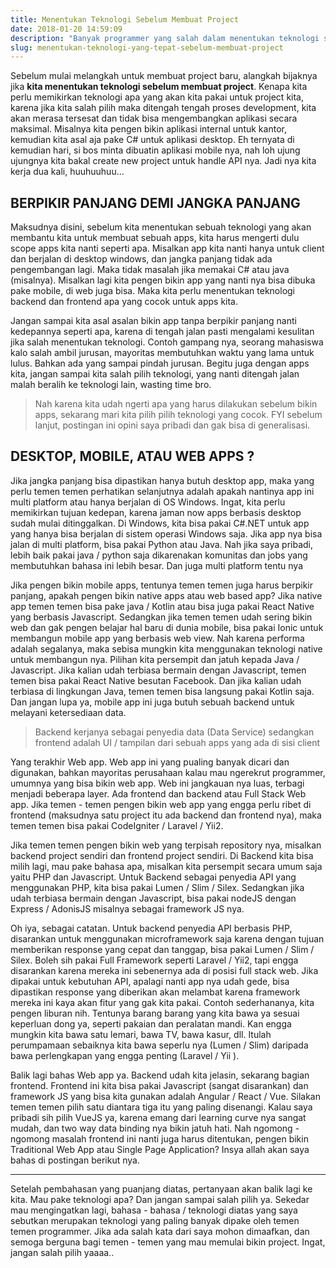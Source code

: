 ```yaml
---
title: Menentukan Teknologi Sebelum Membuat Project
date: 2018-01-20 14:59:09
description: "Banyak programmer yang salah dalam menentukan teknologi sebelum membuat project, hal ini bisa mengakibatkan proses development kita jadi terganggu, bahkan bisa bikin pindah jalur. Duhh..."
slug: menentukan-teknologi-yang-tepat-sebelum-membuat-project
---
```


Sebelum mulai melangkah untuk membuat project baru, alangkah bijaknya jika **kita menentukan teknologi sebelum membuat project**. Kenapa kita perlu memikirkan teknologi apa yang akan kita pakai untuk project kita, karena jika kita salah pilih maka ditengah tengah proses development, kita akan merasa tersesat dan tidak bisa mengembangkan aplikasi secara maksimal. Misalnya kita pengen bikin aplikasi internal untuk kantor, kemudian kita asal aja pake C# untuk aplikasi desktop. Eh ternyata di kemudian hari, si bos minta dibuatin aplikasi mobile nya, nah loh ujung ujungnya kita bakal create new project untuk handle API nya. Jadi nya kita kerja dua kali, huuhuuhuu...

## BERPIKIR PANJANG DEMI JANGKA PANJANG

Maksudnya disini, sebelum kita menentukan sebuah teknologi yang akan membantu kita untuk membuat sebuah apps, kita harus mengerti dulu scope apps kita nanti seperti apa. Misalkan app kita nanti hanya untuk client dan berjalan di desktop windows, dan jangka panjang tidak ada pengembangan lagi. Maka tidak masalah jika memakai C# atau java (misalnya). Misalkan lagi kita pengen bikin app yang nanti nya bisa dibuka pake mobile, di web juga bisa. Maka kita perlu menentukan teknologi backend dan frontend apa yang cocok untuk apps kita. 

Jangan sampai kita asal asalan bikin app tanpa berpikir panjang nanti kedepannya seperti apa, karena di tengah jalan pasti mengalami kesulitan jika salah menentukan teknologi. Contoh gampang nya, seorang mahasiswa kalo salah ambil jurusan, mayoritas membutuhkan waktu yang lama untuk lulus. Bahkan ada yang sampai pindah jurusan. Begitu juga dengan apps kita, jangan sampai kita salah pilih teknologi, yang nanti ditengah jalan malah beralih ke teknologi lain, wasting time bro.

> Nah karena kita udah ngerti apa yang harus dilakukan sebelum bikin apps, sekarang mari kita pilih pilih teknologi yang cocok. FYI sebelum lanjut, postingan ini opini saya pribadi dan gak bisa di generalisasi.

## DESKTOP, MOBILE, ATAU WEB APPS ?

Jika jangka panjang bisa dipastikan hanya butuh desktop app, maka yang perlu temen temen perhatikan selanjutnya adalah apakah nantinya app ini multi platform atau hanya berjalan di OS Windows. Ingat, kita perlu memikirkan tujuan kedepan, karena jaman now apps berbasis desktop sudah mulai ditinggalkan. Di Windows, kita bisa pakai C#.NET untuk app yang hanya bisa berjalan di sistem operasi Windows saja. Jika app nya bisa jalan di multi platform, bisa pakai Python atau Java. Nah jika saya pribadi, lebih baik pakai java / python saja dikarenakan komunitas dan jobs yang membutuhkan bahasa ini lebih besar. Dan juga multi platform tentu nya

Jika pengen bikin mobile apps, tentunya temen temen juga harus berpikir panjang, apakah pengen bikin native apps atau web based app? Jika native app temen temen bisa pake java / Kotlin atau bisa juga pakai React Native yang berbasis Javascript. Sedangkan jika temen temen udah sering bikin web dan gak pengen belajar hal baru di dunia mobile, bisa pakai Ionic untuk membangun mobile app yang berbasis web view. Nah karena performa adalah segalanya, maka sebisa mungkin kita menggunakan teknologi native untuk membangun nya. Pilihan kita persempit dan jatuh kepada Java / Javascript. Jika kalian udah terbiasa bermain dengan Javascript, temen temen bisa pakai React Native besutan Facebook. Dan jika kalian udah terbiasa di lingkungan Java, temen temen bisa langsung pakai Kotlin saja. Dan jangan lupa ya, mobile app ini juga butuh sebuah backend untuk melayani ketersediaan data.

> Backend kerjanya sebagai penyedia data (Data Service) sedangkan frontend adalah UI / tampilan dari sebuah apps yang ada di sisi client

Yang terakhir Web app. Web app ini yang pualing banyak dicari dan digunakan, bahkan mayoritas perusahaan kalau mau ngerekrut programmer, umumnya yang bisa bikin web app. Web ini jangkauan nya luas, terbagi menjadi beberapa layer. Ada frontend dan backend atau Full Stack Web app. Jika temen - temen pengen bikin web app yang engga perlu ribet di frontend (maksudnya satu project itu ada backend dan frontend nya), maka temen temen bisa pakai CodeIgniter / Laravel / Yii2.

Jika temen temen pengen bikin web yang terpisah repository nya, misalkan backend project sendiri dan frontend project sendiri. Di Backend kita bisa milih lagi, mau pake bahasa apa, misalkan kita persempit secara umum saja yaitu PHP dan Javascript. Untuk Backend sebagai penyedia API yang menggunakan PHP, kita bisa pakai Lumen / Slim / Silex. Sedangkan jika udah terbiasa bermain dengan Javascript, bisa pakai nodeJS dengan Express / AdonisJS misalnya sebagai framework JS nya.

Oh iya, sebagai catatan. Untuk backend penyedia API berbasis PHP, disarankan untuk menggunakan microframework saja karena dengan tujuan memberikan response yang cepat dan tanggap, bisa pakai Lumen / Slim / Silex. Boleh sih pakai Full Framework seperti Laravel / Yii2, tapi engga disarankan karena mereka ini sebenernya ada di posisi full stack web. Jika dipakai untuk kebutuhan API, apalagi nanti app nya udah gede, bisa dipastikan response yang diberikan akan melambat karena framework mereka ini kaya akan fitur yang gak kita pakai. Contoh sederhananya, kita pengen liburan nih. Tentunya barang barang yang kita bawa ya sesuai keperluan dong ya, seperti pakaian dan peralatan mandi. Kan engga mungkin kita bawa satu lemari, bawa TV, bawa kasur, dll. Itulah perumpamaan sebaiknya kita bawa seperlu nya (Lumen / Slim) daripada bawa perlengkapan yang engga penting (Laravel / Yii ).

Balik lagi bahas Web app ya. Backend udah kita jelasin, sekarang bagian frontend. Frontend ini kita bisa pakai Javascript (sangat disarankan) dan framework JS yang bisa kita gunakan adalah Angular / React / Vue. Silakan temen temen pilih satu diantara tiga itu yang paling disenangi. Kalau saya pribadi sih pilih VueJS ya, karena emang dari learning curve nya sangat mudah, dan two way data binding nya bikin jatuh hati. Nah ngomong - ngomong masalah frontend ini nanti juga harus ditentukan, pengen bikin Traditional Web App atau Single Page Application? Insya allah akan saya bahas di postingan berikut nya.

<hr/>

Setelah pembahasan yang puanjang diatas, pertanyaan akan balik lagi ke kita. Mau pake teknologi apa? Dan jangan sampai salah pilih ya. Sekedar mau mengingatkan lagi, bahasa - bahasa / teknologi diatas yang saya sebutkan merupakan teknologi yang paling banyak dipake oleh temen temen programmer. Jika ada salah kata dari saya mohon dimaafkan, dan semoga berguna bagi temen - temen yang mau memulai bikin project. Ingat, jangan salah pilih yaaaa..
